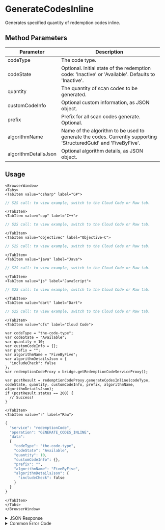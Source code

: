 # GenerateCodesInline

Generates specified quantity of redemption codes inline.

<PartialServop service_name="redemptionCode" operation_name="GENERATE_CODES_INLINE" />

## Method Parameters

| Parameter            | Description                                                                                                     |
| -------------------- | --------------------------------------------------------------------------------------------------------------- |
| codeType             | The code type.                                                                                                  |
| codeState            | Optional. Initial state of the redemption code: 'Inactive' or 'Available'. Defaults to 'Inactive'.              |
| quantity             | The quantity of scan codes to be generated.                                                                     |
| customCodeInfo       | Optional custom information, as JSON object.                                                                    |
| prefix               | Prefix for all scan codes generate. Optional.                                                                   |
| algorithmName        | Name of the algorithm to be used to generate the codes. Currently supporting 'StructuredGuid' and 'FiveByFive'. |
| algorithmDetailsJson | Optional algorithm details, as JSON object.                                                                     |

## Usage

```mdx-code-block
<BrowserWindow>
<Tabs>
<TabItem value="csharp" label="C#">
```

```csharp
// S2S call: to view example, switch to the Cloud Code or Raw tab.
```

```mdx-code-block
</TabItem>
<TabItem value="cpp" label="C++">
```

```cpp
// S2S call: to view example, switch to the Cloud Code or Raw tab.
```

```mdx-code-block
</TabItem>
<TabItem value="objectivec" label="Objective-C">
```

```objectivec
// S2S call: to view example, switch to the Cloud Code or Raw tab.
```

```mdx-code-block
</TabItem>
<TabItem value="java" label="Java">
```

```java
// S2S call: to view example, switch to the Cloud Code or Raw tab.
```

```mdx-code-block
</TabItem>
<TabItem value="js" label="JavaScript">
```

```javascript
// S2S call: to view example, switch to the Cloud Code or Raw tab.
```

```mdx-code-block
</TabItem>
<TabItem value="dart" label="Dart">
```

```dart
// S2S call: to view example, switch to the Cloud Code or Raw tab.
```

```mdx-code-block
</TabItem>
<TabItem value="cfs" label="Cloud Code">
```

```cfscript
var codeType = "the-code-type";
var codeState = "Available";
var quantity = 10;
var customCodeInfo = {};
var prefix = "";
var algorithmName = "FiveByFive";
var algorithmDetailsJson = {
  "includeCheck": false
};
var redemptionCodeProxy = bridge.getRedemptionCodeServiceProxy();

var postResult = redemptionCodeProxy.generateCodesInline(codeType, codeState, quantity, customCodeInfo, prefix, algorithmName, algorithmDetailsJson);
if (postResult.status == 200) {
  // Success!
}
```

```mdx-code-block
</TabItem>
<TabItem value="r" label="Raw">
```

```r
{
  "service": "redemptionCode",
  "operation": "GENERATE_CODES_INLINE",
  "data":
  {
    "codeType": "the-code-type",
    "codeState": "Available",
    "quantity": 10,
    "customCodeInfo": {},
    "prefix": "",
    "algorithmName": "FiveByFive",
    "algorithmDetailsJson": {
      "includeCheck": false
    }
  }
}
```

```mdx-code-block
</TabItem>
</Tabs>
</BrowserWindow>
```

<details>
<summary>JSON Response</summary>

```json
{
    "data": {
        "generatedScanCodes": [
            "vfaok-yu7gy-y4ida-jhibz-rtikc",
            "umy5u-ok0hj-afsc9-cz0tc-1jkvw",
            "poclc-f5bo1-f1jfr-bh2tm-cvuuf",
            "ckqzl-ogn2x-isdyr-utgr4-azx7f",
            "iivv8-2fjbo-mnvl4-hwvwc-axurj",
            "zdgsq-tsywh-hbhnf-bt90z-bwzqs",
            "qji29-hjk0a-lrk4v-yvll7-gd3or",
            "yi0uu-fsxkv-tdz3o-ebds7-qbyhk",
            "sbozv-tcp5x-4nzlg-hykok-zmk66",
            "zuzis-l1qva-qixmz-e3n5f-5qax6"
        ],
        "message": "Generating 10 redemption codes using FiveByFive algorithm and options (includeCheck=false)"
    },
    "status": 200
}
```

</details>

<details>
<summary>Common Error Code</summary>

### Status Codes

| Code  | Name                           | Description                                          |
| ----- | ------------------------------ | ---------------------------------------------------- |
| 40399 | REDEMPTION_CODE_TYPE_NOT_FOUND | The specified code type was not found                |
| 40660 | INVALID_PARAMETER_VALUE        | Invalid quantity, cannot:exceed: 100                 |
| 40753 | REDEMPTION_CODE_TYPE_DISABLED  | Invalid code. Redemption code type has been disabled |

</details>

